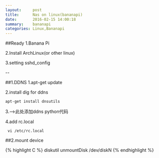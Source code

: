 ```yaml
---
layout:     post
title:      Nas on linux(bananapi)
date:       2016-02-15 14:00:18
summary:    bananapi
categories: Linux,Bananapi
---
```



##Ready
1.Banana Pi

2.Install ArchLinux(or other linux) 

3.setting sshd_config


--

##1.DDNS
1.apt-get update

2.install dig for ddns

    apt-get install dnsutils

3.-->此处添加ddns python代码

4.add rc.local

     vi /etc/rc.local
     
##2.mount device




{% highlight C %}
	diskutil unmountDisk /dev/diskN
{% endhighlight %} 





  

